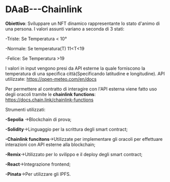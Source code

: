 # DAaB---Chainlink
**Obiettivo**: Sviluppare un NFT dinamico rappresentante lo stato d'animo di una persona. I valori assunti variano a seconda di 3 stati:

-Triste: Se Temperatura < 10°

-Normale: Se temperatura(T) 11<T<19

-Felice: Se Temperatura >19



I valori in input vengono presi da API esterne la quale forniscono la temperatura di una specifica città(Specificando latitudine e longitudine). API utilizzate: https://open-meteo.com/en/docs


Per permettere al contratto di interagire con l'API esterna viene fatto uso degli oracoli tramite le **chainlink functions**: https://docs.chain.link/chainlink-functions

Strumenti utilizzati:


**-Sepolia** ->Blockchain di prova;


**-Solidity**->Linguaggio per la scrittura degli smart contract;


**-Chainlink funcitons**->Utilizzate per implementare gli oracoli per effettuare interazioni con API esterne alla blockchain;


**-Remix**->Utilizzato per lo svilippo e il deploy degli smart contract;


**-React**->Integrazione frontend;


**-Pinata**->Per utilizzare gli IPFS.
